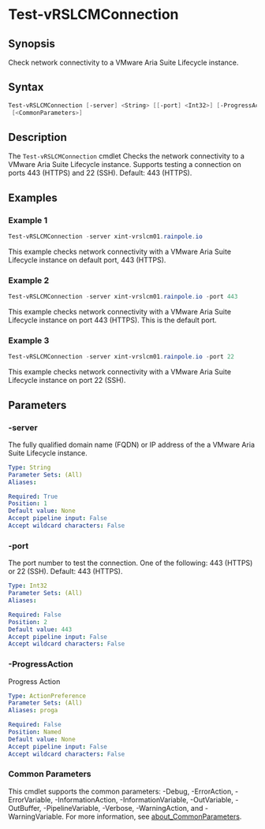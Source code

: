 # Test-vRSLCMConnection

## Synopsis

Check network connectivity to a VMware Aria Suite Lifecycle instance.

## Syntax

```powershell
Test-vRSLCMConnection [-server] <String> [[-port] <Int32>] [-ProgressAction <ActionPreference>]
 [<CommonParameters>]
```

## Description

The `Test-vRSLCMConnection` cmdlet Checks the network connectivity to a VMware  Aria Suite Lifecycle instance.
Supports testing a connection on ports 443 (HTTPS) and 22 (SSH).
Default: 443 (HTTPS).

## Examples

### Example 1

```powershell
Test-vRSLCMConnection -server xint-vrslcm01.rainpole.io
```

This example checks network connectivity with a VMware Aria Suite Lifecycle instance on default port, 443 (HTTPS).

### Example 2

```powershell
Test-vRSLCMConnection -server xint-vrslcm01.rainpole.io -port 443
```

This example checks network connectivity with a VMware Aria Suite Lifecycle instance on port 443 (HTTPS). This is the default port.

### Example 3

```powershell
Test-vRSLCMConnection -server xint-vrslcm01.rainpole.io -port 22
```

This example checks network connectivity with a VMware Aria Suite Lifecycle instance on port 22 (SSH).

## Parameters

### -server

The fully qualified domain name (FQDN) or IP address of the a VMware Aria Suite Lifecycle instance.

```yaml
Type: String
Parameter Sets: (All)
Aliases:

Required: True
Position: 1
Default value: None
Accept pipeline input: False
Accept wildcard characters: False
```

### -port

The port number to test the connection.
One of the following: 443 (HTTPS) or 22 (SSH).
Default: 443 (HTTPS).

```yaml
Type: Int32
Parameter Sets: (All)
Aliases:

Required: False
Position: 2
Default value: 443
Accept pipeline input: False
Accept wildcard characters: False
```

### -ProgressAction

Progress Action

```yaml
Type: ActionPreference
Parameter Sets: (All)
Aliases: proga

Required: False
Position: Named
Default value: None
Accept pipeline input: False
Accept wildcard characters: False
```

### Common Parameters

This cmdlet supports the common parameters: -Debug, -ErrorAction, -ErrorVariable, -InformationAction, -InformationVariable, -OutVariable, -OutBuffer, -PipelineVariable, -Verbose, -WarningAction, and -WarningVariable. For more information, see [about_CommonParameters](http://go.microsoft.com/fwlink/?LinkID=113216).
